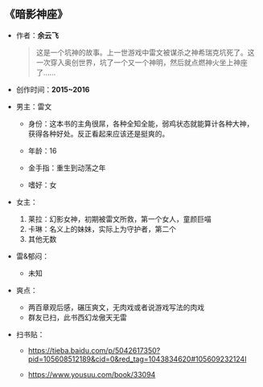 ## 《暗影神座》

- 作者：**余云飞**
  
    > 这是一个坑神的故事。上一世游戏中雷文被谋杀之神希瑞克坑死了。这一次穿入奥创世界，坑了一个又一个神明，然后就点燃神火坐上神座了……

- 创作时间：**2015~2016**

- 男主：雷文

  * 身份：这本书的主角很屌，各种全知全能，弱鸡状态就能算计各种大神，获得各种好处。反正看起来应该还是挺爽的。
  
  * 年龄：16
  * 金手指：重生到动荡之年
  * 嗜好：女

- 女主：
  1. 莱拉：幻影女神，初期被雷文所救，第一个女人，童颜巨喵
  2. 卡琳：名义上的妹妹，实际上为守护者，第二个
  3. 其他无数

- 雷&郁闷：

  * 未知

- 爽点：
  
  * 两百章观后感，碾压爽文，无肉戏或者说游戏写法的肉戏
  * 群友已扫，此书西幻龙傲天无雷

- 扫书贴：
  
  * <https://tieba.baidu.com/p/5042617350?pid=105608512189&cid=0&red_tag=1043834620#105609232124l>

  * <https://www.yousuu.com/book/33094>